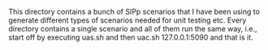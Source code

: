 This directory contains a bunch of SIPp scenarios that I have been using to generate different types of scenarios needed for unit testing etc. Every directory contains a single scenario and all of them run the same way, i.e., start off by executing uas.sh and then uac.sh 127.0.0.1:5090 and that is it.
